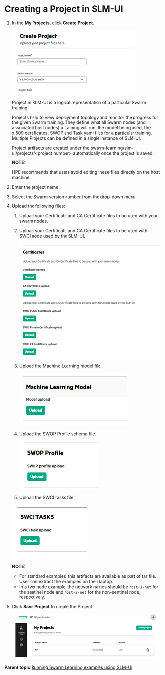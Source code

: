 # <a name="GUID-7FB7EDEC-F359-4ABF-A623-348EF665D8DC"/> Creating a Project in SLM-UI 

1.  In the **My Projects**, click **Create Project**.

    ![Create Project](GUID-A5012333-CE26-4E14-9C31-1AF897147196-high.png)

    Project in SLM-UI is a logical representation of a particular Swarm training.

    Projects help to view deployment topology and monitor the progress for the given Swarm training. They define what all Swarm nodes \(and associated host nodes\) a training will run, the model being used, the x.509 certificates, SWOP and Task yaml files for a particular training. Multiple Projects can be defined in a single instance of SLM-UI.

    Project artifacts are created under the swarm-learning/slm-ui/projects/<project number\> automatically once the project is saved.

    **NOTE:**

    HPE recommends that users avoid editing these files directly on the host machine.

2.  Enter the project name.

3.  Select the Swarm version number from the drop-down menu.

4.  Upload the following files:

    1.  Upload your Certificate and CA Certificate files to be used with your swarm nodes.

    2.  Upload your Certificate and CA Certificate files to be used with SWCI node used by the SLM-UI.

        ![CA Certificate](GUID-E6E65EF4-C401-4415-82AB-591022657146-high.png)

    3.  Upload the Machine Learning model file.

        ![ML model](GUID-C8A2E5EC-CE82-4B3A-9485-F299336F39EE-high.png)

    4.  Upload the SWOP Profile schema file.

        ![SWOP Profile](GUID-43581832-D249-4C2E-AD17-8F797BAC33D6-high.png)

    5.  Upload the SWCI tasks file.

    ![SWCI Tasks](GUID-E1505B54-9732-450E-9FA2-ACD84DB70233-high.png)

    **NOTE:**

    -   For standard examples, this artifacts are available as part of tar file. User can extract the examples on their laptop.
    -   In a two node example, the network names should be `host-1-net` for the sentinel node and `host-2-net` for the non-sentinel node, respectively.
5.  Click **Save Project** to create the Project.

    ![My Projects](GUID-18FA0377-F495-443F-BD38-76AEACC22D98-high.png)


**Parent topic:**[Running Swarm Learning examples using SLM-UI](Running_Swarm_Learning_examples_using_SLM-UI.md)

